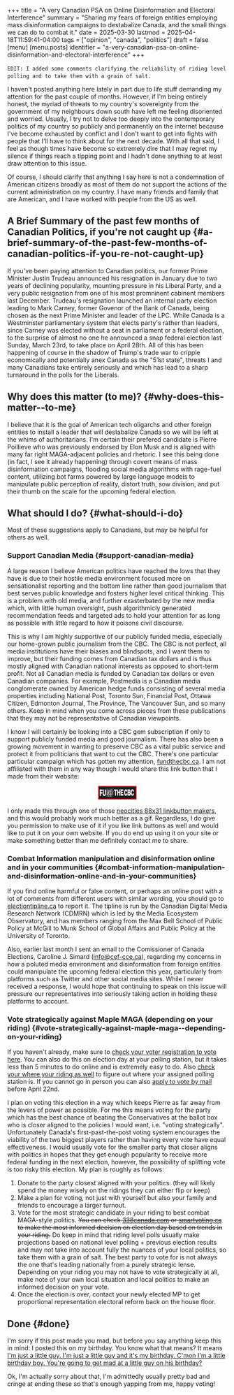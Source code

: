 +++
title = "A very Canadian PSA on Online Disinformation and Electoral Interference"
summary = "Sharing my fears of foreign entities employing mass disinformation campaigns to destabalize Canada, and the small things we can do to combat it."
date = 2025-03-30
lastmod = 2025-04-18T11:59:41-04:00
tags = ["opinion", "canada", "politics"]
draft = false
[menu]
  [menu.posts]
    identifier = "a-very-canadian-psa-on-online-disinformation-and-electoral-interference"
+++

`EDIT: I added some comments clarifying the reliability of riding level polling and to take them with a grain of salt.`

I haven't posted anything here lately in part due to life stuff demanding my attention for the past couple of months. However, if I'm being entirely honest, the myriad of threats to my country's sovereignty from the government of my neighbours down south have left me feeling disoriented and worried. Usually, I try not to delve too deeply into the contemporary politics of my country so publicly and permanently on the internet because I've become exhausted by conflict and I don't want to get into fights with people that I'll have to think about for the next decade. With all that said, I feel as though times have become so extremely dire that I may regret my silence if things reach a tipping point and I hadn't done anything to at least draw attention to this issue.

Of course, I should clarify that anything I say here is not a condemnation of American citizens broadly as most of them do not support the actions of the current administration on my country. I have many friends and family that are American, and I have worked with people from the US as well.


## A Brief Summary of the past few months of Canadian Politics, if you're not caught up {#a-brief-summary-of-the-past-few-months-of-canadian-politics-if-you-re-not-caught-up}

If you've been paying attention to Canadian politics, our former Prime Minister Justin Trudeau announced his resignation in January due to two years of declining popularity, mounting pressure in his Liberal Party, and a very public resignation from one of his most promninent cabinent members last December. Trudeau's resignation launched an internal party election leading to Mark Carney, former Govenor of the Bank of Canada, being chosen as the next Prime Minister and leader of the LPC. While Canada is a Westminster parliamentary system that elects party's rather than leaders, since Carney was elected without a seat in parliament or a federal election, to the surprise of almost no one he announced a snap federal election last Sunday, March 23rd, to take place on April 28th. All of this has been happening of course in the shadow of Trump's trade war to cripple economically and potentially anex Canada as the "51st state", threats I and many Canadians take entirely seriously and which has lead to a sharp turnaround in the polls for the Liberals.


## Why does this matter (to me)? {#why-does-this-matter--to-me}

I believe that it is the goal of American tech oligarchs and other foreign entities to install a leader that will destabalize Canada so we will be left at the whims of authoritarians. I'm certain their prefered candidate is Pierre Poillieve who was previously endorsed by Elon Musk and is aligned with many far right MAGA-adjacent policies and rhetoric. I see this being done (in fact, I see it already happening) through covert means of mass disinformation campaigns, flooding social media algorithms with rage-fuel content, utilizing bot farms powered by large language models to manipulate public perception of reality, distort truth, sow division, and put their thumb on the scale for the upcoming federal election.


## What should I do? {#what-should-i-do}

Most of these suggestions apply to Canadians, but may be helpful for others as well.


### Support Canadian Media {#support-canadian-media}

A large reason I believe American politics have reached the lows that they have is due to their hostile media environment focused more on sensationalist reporting and the bottom line rather than good journalism that best serves public knowledge and fosters higher level critical thinking. This is a problem with old media, and further exasterbated by the new media which, with little human oversight, push algorithmicly generated recommendation feeds and targeted ads to hold your attention for as long as possible with little regard to how it poisons civil discourse.

This is why I am highly supportive of our publicly funded media, especially our home-grown public journalism from the CBC. The CBC is not perfect, all media institutions have their biases and blindspots, and I want them to improve, but their funding comes from Canadian tax dollars and is thus mostly aligned with Canadian national interests as opposed to short-term profit. Not all Canadian media is funded by Canadian tax dollars or even Canadian companies. For example, Postmedia is a Canadian media conglomerate owned by American hedge funds consisting of several media properties including National Post, Toronto Sun, Financial Post, Ottawa Citizen, Edmonton Journal, The Province, The Vancouver Sun, and so many others. Keep in mind when you come across pieces from these publications that they may not be representative of Canadian viewpoints.

I know I will certainly be looking into a CBC gem subscription if only to support publicly funded media and good journalism. There has also been a growing movement in wanting to preserve CBC as a vital public service and protect it from politicians that want to cut the CBC. There's one particular particular campaign which has gotten my attention, [fundthecbc.ca](https://fundthecbc.ca). I am not affiliated with them in any way though I would share this link button that I made from their website:

<figure>
    <center>
       <img class="link-buttons" src="/images/link-buttons/FUND_THE_CBC_linkbutton.png" height="31" />
       <figcaption></figcaption>
    </center>
</figure>

I only made this through one of those [neocities 88x31 linkbutton makers](https://websetsbylynn.neocities.org/88x31-button-maker/), and this would probably work much better as a gif. Regardless, I do give you permission to make use of it if you like link buttons as well and would like to put it on your own website. If you do end up using it on your site or make something better than me definitely contact me to share.


### Combat Information manipulation and disinformation online and in your communities {#combat-information-manipulation-and-disinformation-online-and-in-your-communities}

If you find online harmful or false content, or perhaps an online post with a lot of comments from different users with similar wording, you should go to [electiontipline.ca](https://electiontipline.ca) to report it. The tipline is run by the Canadian Digital Media Research Network (CDMRN) which is led by the Media Ecosystem Observatory, and has members ranging from the Max Bell School of Public Policy at McGill to Munk School of Global Affairs and Public Policy at the University of Toronto.

Also, earlier last month I sent an email to the Comissioner of Canada Elections, Caroline J. Simard ([info@cef-cce.ca](mailto:info@cef-cce.ca)), regarding my concerns in how a poluted media environment and disinformation from foreign entities could manipulate the upcoming federal election this year, particularly from platforms such as Twitter and other social media sites. While I never received a response, I would hope that continuing to speak on this issue will pressure our representatives into seriously taking action in holding these platforms to account.


### Vote strategically against Maple MAGA (depending on your riding) {#vote-strategically-against-maple-maga--depending-on-your-riding}

If you haven't already, make sure to [check your voter registration to vote here](https://www.elections.ca/content.aspx?section=med&dir=guide&document=fareg&lang=e). You can also do this on election day at your polling station, but it takes less than 5 minutes to do online and is extremely easy to do. Also [check your where your riding as well](https://www.elections.ca/scripts/vis/finded?l=e&pageid=20) to figure out where your assigned polling station is. If you cannot go in person you can also [apply to vote by mail](https://www.elections.ca/Voting-by-mail) before April 22nd.

I plan on voting this election in a way which keeps Pierre as far away from the levers of power as possible. For me this means voting for the party which has the best chance of beating the Conservatives at the ballot box who is closer aligned to the policies I would want, i.e. "voting strategically". Unfortunately Canada's first-past-the-post voting system encourages the viability of the two biggest players rather than having every vote have equal effectiveness. I would usually vote for the smaller party that closer aligns with politics in hopes that they get enough popularity to receive more federal funding in the next election, however, the possibility of splitting vote is too risky this election. My plan is roughly as follows:

1.  Donate to the party closest aligned with your politics. (they will likely spend the money wisely on the ridings they can either flip or keep)
2.  Make a plan for voting, not just with yourself but also your family and friends to encourage a larger turnout.
3.  Vote for the most strategic candidate in your riding to best combat MAGA-style politics. ~~You can check [338canada.com](https://338canada.com/) or [smartvoting.ca](https://smartvoting.ca) to make the most informed decision on election day based on trends in your riding.~~ Do keep in mind that riding level polls usually make projections based on national level polling + previous election results and may not take into account fully the nuances of your local politics, so take them with a grain of salt. The best party to vote for is not always the one that's leading nationally from a purely strategic lense. Depending on your riding you may not have to vote strategically at all, make note of your own local situation and local politics to make an informed decision on your vote.
4.  Once the election is over, contact your newly elected MP to get proportional representation electoral reform back on the house floor.


## Done {#done}

I'm sorry if this post made you mad, but before you say anything keep this in mind: I posted this on my birthday. You know what that means? It means [I'm just a little guy. I'm just a little guy and it's my birthday. C'mon I'm a little birthday boy. You're going to get mad at a little guy on his birthday?](https://yewtu.be/watch?v=CI6tI_LL2k4)

Ok, I'm actually sorry about that, I'm admittedly usually pretty bad and cringe at ending these so that's enough yapping from me, happy voting!
